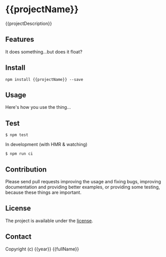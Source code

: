 # {{projectName}}

{{projectDescription}}

## Features

It does something...but does it float?

## Install

```
npm install {{projectName}} --save
```

## Usage

Here's how you use the thing...

## Test
```
$ npm test
```

In development (with HMR & watching)

```
$ npm run ci
```

## Contribution

Please send pull requests improving the usage and fixing bugs, improving documentation and providing better examples, or providing some testing, because these things are important.

## License

The project is available under the [license](https://example.com/license).

## Contact

Copyright (c) {{year}} {{fullName}}
